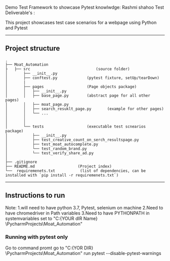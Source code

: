 Demo Test Framework to showcase Pytest knowlwdge: Rashmi shahoo Test Deliverable's :

This project showcases test case scenarios for a webpage using Python and Pytest

----
## Project structure
    .
    ├── Moat_Automation
    ├   ├── src                             (source folder)
    │       ├── __init__.py
    │       ├── conftest.py             (pytest fixture, setUp/tearDown)
    │       |
    │       ├── pages                   (Page objects package)
    │       │   ├── __init__.py
    │       │   ├── base_page.py        (abstract page for all other pages)
    │       │   ├── moat_page.py       
    │       │   ├── search_resuklt_page.py       (example for other pages)
    │       │   └── ...
    │       │
    │       │
    │       └── tests                   (executable test scnearios package)
    │           ├── __init__.py
    │           ├── test_creative_count_on_serch_resultspage.py
    │           ├── test_moat_autocomplete.py
    │           └── test_random_brand.py
    │           └── test_verify_share_ad.py
    │
    ├── .gitignore
    ├── README.md                   (Project index)
    └──  requiremenets.txt           (list of dependencies, can be installed with `pip install -r requiremenets.txt`)


-----


## Instructions to run
Note: 
1.will need to have python 3.7, Pytest, selenium on machine
2.Need to have chromedriver in Path variables 
3.Need to have PYTHONPATH in systemvariables set to "C:\{YOUR dIR Name} \PycharmProjects\Moat_Automation" 

### Running with pytest only
Go to command promt 
go to "C:\{YOR DIR} \PycharmProjects\Moat_Automation"
run  pytest --disable-pytest-warnings
